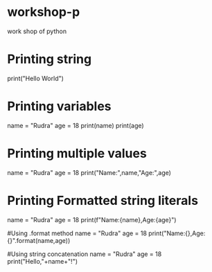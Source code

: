 # workshop-p
work shop of python

# Printing string
print("Hello World")

# Printing variables
name = "Rudra"
age = 18
print(name)
print(age)

# Printing multiple values
name = "Rudra"
age = 18
print("Name:",name,"Age:",age)

# Printing Formatted string literals
name = "Rudra"
age = 18
print(f"Name:{name},Age:{age}")

#Using .format method
name = "Rudra"
age = 18
print("Name:{},Age:{}".format(name,age))

#Using string concatenation
name = "Rudra"
age = 18
print("Hello,"+name+"!")
